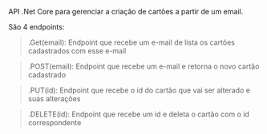 API .Net Core para gerenciar a criação de cartões a partir de um email.

São 4 endpoints: 


>.Get(email): Endpoint que recebe um e-mail de lista os cartões cadastrados com esse e-mail

>.POST(email): Endpoint que recebe um e-mail e retorna o novo cartão cadastrado 

>.PUT(id): Endpoint que recebe o id do cartão que vai ser alterado e suas alterações

>.DELETE(id): Endpoint que recebe um id e deleta o cartão com o id correspondente 
